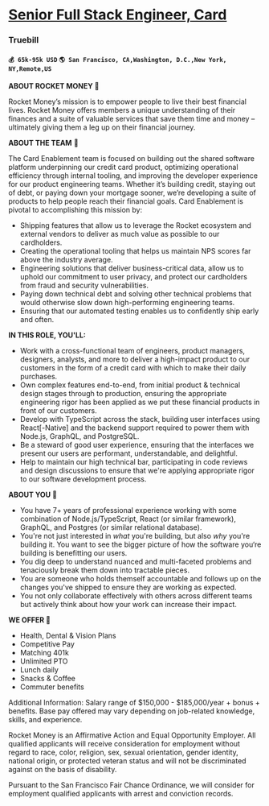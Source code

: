 # [Senior Full Stack Engineer, Card](https://www.remotewlb.com/apply/senior-full-stack-engineer-card)  
### Truebill  
#### `💰 65k-95k USD` `🌎 San Francisco, CA,Washington, D.C.,New York, NY,Remote,US`  

**ABOUT ROCKET MONEY 🔮**

Rocket Money’s mission is to empower people to live their best financial lives. Rocket Money offers members a unique understanding of their finances and a suite of valuable services that save them time and money – ultimately giving them a leg up on their financial journey.

 **ABOUT THE TEAM** 🤝

The Card Enablement team is focused on building out the shared software platform underpinning our credit card product, optimizing operational efficiency through internal tooling, and improving the developer experience for our product engineering teams. Whether it’s building credit, staying out of debt, or paying down your mortgage sooner, we’re developing a suite of products to help people reach their financial goals. Card Enablement is pivotal to accomplishing this mission by:

  * Shipping features that allow us to leverage the Rocket ecosystem and external vendors to deliver as much value as possible to our cardholders.
  * Creating the operational tooling that helps us maintain NPS scores far above the industry average.
  * Engineering solutions that deliver business-critical data, allow us to uphold our commitment to user privacy, and protect our cardholders from fraud and security vulnerabilities.
  * Paying down technical debt and solving other technical problems that would otherwise slow down high-performing engineering teams.
  * Ensuring that our automated testing enables us to confidently ship early and often.

 **IN THIS ROLE, YOU'LL:**

  * Work with a cross-functional team of engineers, product managers, designers, analysts, and more to deliver a high-impact product to our customers in the form of a credit card with which to make their daily purchases.
  * Own complex features end-to-end, from initial product & technical design stages through to production, ensuring the appropriate engineering rigor has been applied as we put these financial products in front of our customers.
  * Develop with TypeScript across the stack, building user interfaces using React[-Native] and the backend support required to power them with Node.js, GraphQL, and PostgreSQL.
  * Be a steward of good user experience, ensuring that the interfaces we present our users are performant, understandable, and delightful.
  * Help to maintain our high technical bar, participating in code reviews and design discussions to ensure that we're applying appropriate rigor to our software development process.

 **ABOUT YOU 🦄**

  * You have 7+ years of professional experience working with some combination of Node.js/TypeScript, React (or similar framework), GraphQL, and Postgres (or similar relational database).
  * You're not just interested in _what_ you're building, but also _why_ you're building it. You want to see the bigger picture of how the software you‘re building is benefitting our users.
  * You dig deep to understand nuanced and multi-faceted problems and tenaciously break them down into tractable pieces.
  * You are someone who holds themself accountable and follows up on the changes you've shipped to ensure they are working as expected.
  * You not only collaborate effectively with others across different teams but actively think about how your work can increase their impact.

 **WE OFFER 💫**

  * Health, Dental & Vision Plans
  * Competitive Pay
  * Matching 401k
  * Unlimited PTO
  * Lunch daily
  * Snacks & Coffee 
  * Commuter benefits

Additional Information: Salary range of $150,000 - $185,000/year + bonus + benefits. Base pay offered may vary depending on job-related knowledge, skills, and experience.

Rocket Money is an Affirmative Action and Equal Opportunity Employer. All qualified applicants will receive consideration for employment without regard to race, color, religion, sex, sexual orientation, gender identity, national origin, or protected veteran status and will not be discriminated against on the basis of disability.

Pursuant to the San Francisco Fair Chance Ordinance, we will consider for employment qualified applicants with arrest and conviction records.

